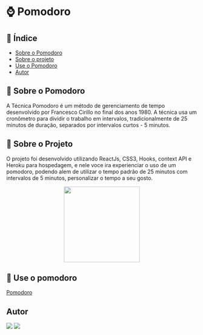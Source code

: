 # ⌚ Pomodoro

## 🔗 Índice

- [Sobre o Pomodoro](#bookmark_tabs-sobre-o-pomodoro)
- [Sobre o projeto](#bookmark_tabs-sobre_o_projeto)
- [Use o Pomodoro](#bookmark_tabs-use-o-pomodoro)
- [Autor](#bookmark_tabs-autor)


## 📑 Sobre o Pomodoro

 
A Técnica Pomodoro é um método de gerenciamento de tempo desenvolvido por
Francesco Cirillo no final dos anos 1980. A técnica usa um cronômetro para dividir o
trabalho em intervalos, tradicionalmente de 25 minutos de duração, separados por
intervalos curtos - 5 minutos.


## 📝 Sobre o Projeto


O projeto foi desenvolvido utilizando ReactJs, CSS3, Hooks, context API e Heroku para hospedagem, e nele voce ira experienciar o uso de um pomodoro, podendo alem de utilizar o tempo padrão de 25 minutos com intervalos de 5 minutos, personalizar o tempo a seu gosto.

<div align=center>
 <img width=200 src='https://qph.fs.quoracdn.net/main-qimg-91e922a1af6d17737be169ac244987de'/>
</div>

## 📌 Use o pomodoro

<a href="https://vrodriguera-pomodoro.herokuapp.com/" target="_blank">Pomodoro</a>


## Autor 

<div>
<a href="https://www.instagram.com/vini_vr_/" target="_blank"><img src="https://img.shields.io/badge/-Instagram-%23E4405F?style=for-the-badge&logo=instagram&logoColor=white" target="_blank"></a>
<a href="https://www.linkedin.com/in/oviniciusrodrigues/" target="_blank"><img src="https://img.shields.io/badge/-LinkedIn-%230077B5?style=for-the-badge&logo=linkedin&logoColor=white" target="_blank"></a>
</div>
